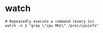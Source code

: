 # watch

```shell
# Repeatedly execute a command (every 1s)
watch -n 1 "grep \"cpu MHz\" /proc/cpuinfo"
```
